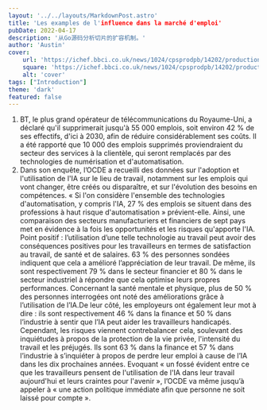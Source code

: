 ```yaml
---
layout: '../../layouts/MarkdownPost.astro'
title: 'Les examples de l'influence dans la marché d'emploi'
pubDate: 2022-04-17
description: '从Go源码分析切片的扩容机制。'
author: 'Austin'
cover:
    url: 'https://ichef.bbci.co.uk/news/1024/cpsprodpb/14202/production/_108243428_gettyimages-871148930.jpg'
    square: 'https://ichef.bbci.co.uk/news/1024/cpsprodpb/14202/production/_108243428_gettyimages-871148930.jpg'
    alt: 'cover'
tags: ["Introduction"]
theme: 'dark'
featured: false
---
```

1. BT, le plus grand opérateur de télécommunications du Royaume-Uni, a déclaré qu'il supprimerait jusqu'à 55 000 emplois, soit environ 42 % de ses effectifs, d'ici à 2030, afin de réduire considérablement ses coûts. Il a été rapporté que 10 000 des emplois supprimés proviendraient du secteur des services à la clientèle, qui seront remplacés par des technologies de numérisation et d'automatisation.
2. Dans son enquête, l’OCDE a recueilli des données sur l'adoption et l'utilisation de l'IA sur le lieu de travail, notamment sur les emplois qui vont changer, être créés ou disparaître, et sur l'évolution des besoins en compétences. « Si l'on considère l'ensemble des technologies d'automatisation, y compris l'IA, 27 % des emplois se situent dans des professions à haut risque d'automatisation » prévient-elle. Ainsi, une comparaison des secteurs manufacturiers et financiers de sept pays met en évidence à la fois les opportunités et les risques qu'apporte l'IA. Point positif : l’utilisation d’une telle technologie au travail peut avoir des conséquences positives pour les travailleurs en termes de satisfaction au travail, de santé et de salaires. 63 % des personnes sondées indiquent que cela a amélioré l’appréciation de leur travail. De même, ils sont respectivement 79 % dans le secteur financier et 80 % dans le secteur industriel à répondre que cela optimise leurs propres performances. Concernant la santé mentale et physique, plus de 50 % des personnes interrogées ont noté des améliorations grâce à l’utilisation de l’IA.De leur côté, les employeurs ont également leur mot à dire : ils sont respectivement 46 % dans la finance et 50 % dans l’industrie à sentir que l’IA peut aider les travailleurs handicapés. Cependant, les risques viennent contrebalancer cela, soulevant des inquiétudes à propos de la protection de la vie privée, l'intensité du travail et les préjugés. Ils sont 63 % dans la finance et 57 % dans l’industrie à s’inquiéter à propos de perdre leur emploi à cause de l’IA dans les dix prochaines années. Evoquant « un fossé évident entre ce que les travailleurs pensent de l'utilisation de l'IA dans leur travail aujourd'hui et leurs craintes pour l'avenir », l’OCDE va même jusqu’à appeler à « une action politique immédiate afin que personne ne soit laissé pour compte ».